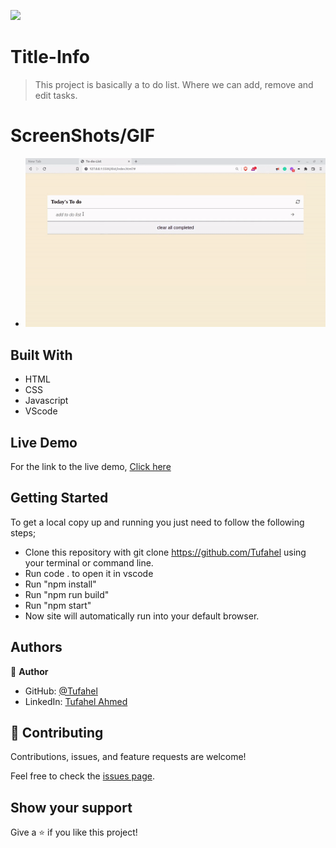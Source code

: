 ![](https://img.shields.io/badge/Microverse-blueviolet)

# Title-Info
> This project is basically a to do list. Where we can add, remove and edit tasks.


# ScreenShots/GIF
- ![](gif-todo.gif)


## Built With
- HTML
- CSS
- Javascript
- VScode

## Live Demo
For the link to the live demo, [Click here](https://tufahel.github.io/to-do-list/)

## Getting Started
To get a local copy up and running you just need to follow the following steps;
- Clone this repository with
git clone https://github.com/Tufahel using your terminal or command line.
- Run code . to open it in vscode
- Run "npm install"
- Run "npm run build"
- Run "npm start"
- Now site will automatically run into your default browser.

## Authors

👤 **Author**

- GitHub: [@Tufahel](https://github.com/Tufahel)
- LinkedIn: [Tufahel Ahmed](https://bd.linkedin.com/in/tufahel-ahmed-972884203)

## 🤝 Contributing

Contributions, issues, and feature requests are welcome!

Feel free to check the [issues page](../../issues/).

## Show your support

Give a ⭐️ if you like this project!
